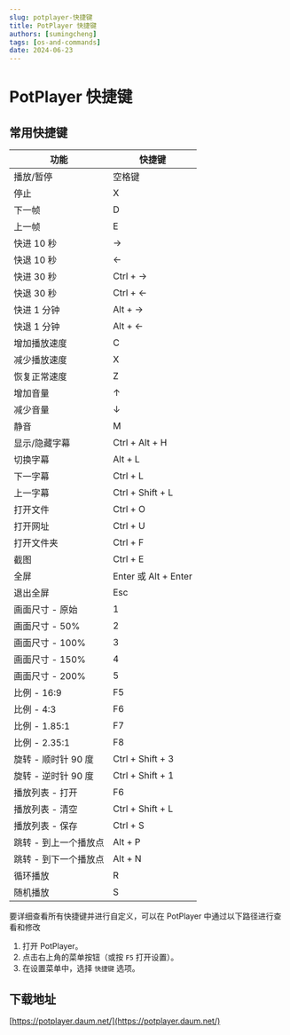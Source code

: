 ```yaml
---
slug: potplayer-快捷键
title: PotPlayer 快捷键
authors: [sumingcheng]
tags: [os-and-commands]
date: 2024-06-23
---
```


# PotPlayer 快捷键

## 常用快捷键

| 功能                  | 快捷键               |
| --------------------- | -------------------- |
| 播放/暂停             | 空格键               |
| 停止                  | X                    |
| 下一帧                | D                    |
| 上一帧                | E                    |
| 快进 10 秒            | →                    |
| 快退 10 秒            | ←                    |
| 快进 30 秒            | Ctrl + →             |
| 快退 30 秒            | Ctrl + ←             |
| 快进 1 分钟           | Alt + →              |
| 快退 1 分钟           | Alt + ←              |
| 增加播放速度          | C                    |
| 减少播放速度          | X                    |
| 恢复正常速度          | Z                    |
| 增加音量              | ↑                    |
| 减少音量              | ↓                    |
| 静音                  | M                    |
| 显示/隐藏字幕         | Ctrl + Alt + H       |
| 切换字幕              | Alt + L              |
| 下一字幕              | Ctrl + L             |
| 上一字幕              | Ctrl + Shift + L     |
| 打开文件              | Ctrl + O             |
| 打开网址              | Ctrl + U             |
| 打开文件夹            | Ctrl + F             |
| 截图                  | Ctrl + E             |
| 全屏                  | Enter 或 Alt + Enter |
| 退出全屏              | Esc                  |
| 画面尺寸 - 原始       | 1                    |
| 画面尺寸 - 50%        | 2                    |
| 画面尺寸 - 100%       | 3                    |
| 画面尺寸 - 150%       | 4                    |
| 画面尺寸 - 200%       | 5                    |
| 比例 - 16:9           | F5                   |
| 比例 - 4:3            | F6                   |
| 比例 - 1.85:1         | F7                   |
| 比例 - 2.35:1         | F8                   |
| 旋转 - 顺时针 90 度   | Ctrl + Shift + 3     |
| 旋转 - 逆时针 90 度   | Ctrl + Shift + 1     |
| 播放列表 - 打开       | F6                   |
| 播放列表 - 清空       | Ctrl + Shift + L     |
| 播放列表 - 保存       | Ctrl + S             |
| 跳转 - 到上一个播放点 | Alt + P              |
| 跳转 - 到下一个播放点 | Alt + N              |
| 循环播放              | R                    |
| 随机播放              | S                    |

要详细查看所有快捷键并进行自定义，可以在 PotPlayer 中通过以下路径进行查看和修改

1. 打开 PotPlayer。
2. 点击右上角的菜单按钮（或按 `F5` 打开设置）。
3. 在设置菜单中，选择 `快捷键` 选项。

## 下载地址

[https://potplayer.daum.net/](https://potplayer.daum.net/)
